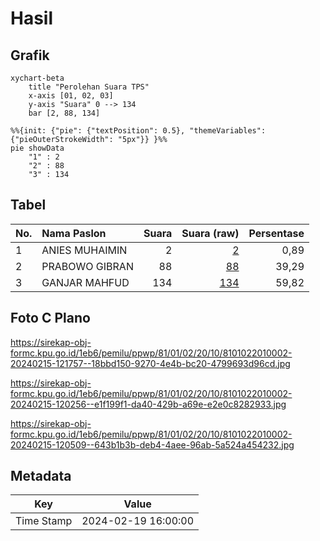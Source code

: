 # Hasil

## Grafik

```mermaid
xychart-beta
    title "Perolehan Suara TPS"
    x-axis [01, 02, 03]
    y-axis "Suara" 0 --> 134
    bar [2, 88, 134]
```

```mermaid
%%{init: {"pie": {"textPosition": 0.5}, "themeVariables": {"pieOuterStrokeWidth": "5px"}} }%%
pie showData
    "1" : 2
    "2" : 88
    "3" : 134
```

## Tabel

| No. | Nama Paslon    | Suara | Suara (raw) | Persentase |
|:--- |:-------------- | -----:| -----------:| ----------:|
| 1   | ANIES MUHAIMIN | 2     | [2][p-1]    | 0,89       |
| 2   | PRABOWO GIBRAN | 88    | [88][p-2]   | 39,29      |
| 3   | GANJAR MAHFUD  | 134   | [134][p-3]  | 59,82      |


[p-1]: https://github.com/gigit-pemilu/pemilu-2024-81-maluku/blob/main/pilpres/hitung-suara/sub/81-maluku/sub/01-maluku-tengah/sub/02-teon-nila-serua/sub/2010-wotay/sub/002-tps/sub/paslon-1.txt
[p-2]: https://github.com/gigit-pemilu/pemilu-2024-81-maluku/blob/main/pilpres/hitung-suara/sub/81-maluku/sub/01-maluku-tengah/sub/02-teon-nila-serua/sub/2010-wotay/sub/002-tps/sub/paslon-2.txt
[p-3]: https://github.com/gigit-pemilu/pemilu-2024-81-maluku/blob/main/pilpres/hitung-suara/sub/81-maluku/sub/01-maluku-tengah/sub/02-teon-nila-serua/sub/2010-wotay/sub/002-tps/sub/paslon-3.txt

## Foto C Plano

https://sirekap-obj-formc.kpu.go.id/1eb6/pemilu/ppwp/81/01/02/20/10/8101022010002-20240215-121757--18bbd150-9270-4e4b-bc20-4799693d96cd.jpg

https://sirekap-obj-formc.kpu.go.id/1eb6/pemilu/ppwp/81/01/02/20/10/8101022010002-20240215-120256--e1f199f1-da40-429b-a69e-e2e0c8282933.jpg

https://sirekap-obj-formc.kpu.go.id/1eb6/pemilu/ppwp/81/01/02/20/10/8101022010002-20240215-120509--643b1b3b-deb4-4aee-96ab-5a524a454232.jpg


## Metadata

| Key        | Value               |
| ---------- | ------------------- |
| Time Stamp | 2024-02-19 16:00:00 |




